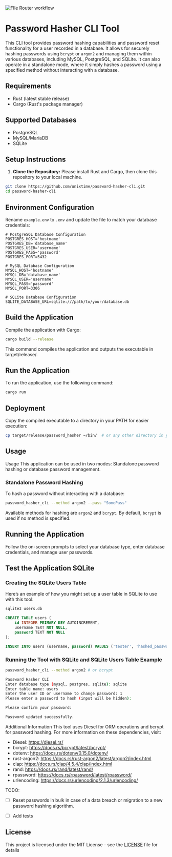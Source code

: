 ![FIle Router workflow](https://github.com/unixtime/password-hasher-cli/actions/workflows/rust.yml/badge.svg)

# Password Hasher CLI Tool

This CLI tool provides password hashing capabilities and password reset functionality for a user recorded in a database.
It allows for securely hashing passwords using `bcrypt` or `argon2` and managing them within various databases, including MySQL, PostgreSQL, and SQLite. 
It can also operate in a standalone mode, where it simply hashes a password using a specified method without interacting with a database.

## Requirements

- Rust (latest stable release)
- Cargo (Rust's package manager)

## Supported Databases

- PostgreSQL
- MySQL/MariaDB
- SQLite

## Setup Instructions

1. **Clone the Repository:**
   Please install Rust and Cargo, then clone this repository to your local machine.

```bash
git clone https://github.com/unixtime/password-hasher-cli.git
cd password-hasher-cli
```

## Environment Configuration

Rename `example.env` to `.env` and update the file to match your database credentials:

```dotenv
# PostgreSQL Database Configuration
POSTGRES_HOST='hostname'
POSTGRES_DB='database_name'
POSTGRES_USER='username'
POSTGRES_PASS='password'
POSTGRES_PORT=5432

# MySQL Database Configuration
MYSQL_HOST='hostname'
MYSQL_DB='database_name'
MYSQL_USER='username'
MYSQL_PASS='password'
MYSQL_PORT=3306

# SQLite Database Configuration
SQLITE_DATABASE_URL=sqlite:///path/to/your/database.db
```

## Build the Application

Compile the application with Cargo:

```bash
cargo build --release
```

This command compiles the application and outputs the executable in target/release/.

## Run the Application

To run the application, use the following command:

```bash
cargo run
```

## Deployment

Copy the compiled executable to a directory in your PATH for easier execution:

```bash
cp target/release/password_hasher ~/bin/  # or any other directory in your PATH
```

## Usage

Usage
This application can be used in two modes: Standalone password hashing or database password management.

### Standalone Password Hashing

To hash a password without interacting with a database:

```bash
password_hasher_cli --method argon2 --pass "SomePass"
```

Available methods for hashing are `argon2` and `bcrypt`. 
By default, `bcrypt` is used if no method is specified.

## Running the Application

Follow the on-screen prompts to select your database type, enter database credentials, and manage user passwords.

## Test the Application SQLite

### Creating the SQLite Users Table

Here’s an example of how you might set up a user table in SQLite to use with this tool:

```bash
sqlite3 users.db
```

```sql
CREATE TABLE users (
    id INTEGER PRIMARY KEY AUTOINCREMENT,
    username TEXT NOT NULL,
    password TEXT NOT NULL
);

INSERT INTO users (username, password) VALUES ('tester', 'hashed_password');
```

### Running the Tool with SQLite and SQLite Users Table Example

```bash
password_hasher_cli --method argon2 # or bcrypt

Password Hasher CLI
Enter database type (mysql, postgres, sqlite): sqlite
Enter table name: users
Enter the user ID or username to change password: 1
Please enter a password to hash (input will be hidden): 

Please confirm your password: 

Password updated successfully.
```

Additional Information
This tool uses Diesel for ORM operations and bcrypt for password hashing. For more information on these dependencies, visit:

* Diesel: https://diesel.rs/
* bcrypt: https://docs.rs/bcrypt/latest/bcrypt/
* dotenv: https://docs.rs/dotenv/0.15.0/dotenv/
* rust-argon2: https://docs.rs/rust-argon2/latest/argon2/index.html
* clap: https://docs.rs/clap/4.5.4/clap/index.html
* rand: https://docs.rs/rand/latest/rand/
* rpassword: https://docs.rs/rpassword/latest/rpassword/
* urlencoding: https://docs.rs/urlencoding/2.1.3/urlencoding/

TODO: 
- [ ] Reset passwords in bulk in case of a data breach or migration to a new password hashing algorithm.
- [ ] Add tests


## License

This project is licensed under the MIT License - see the [LICENSE](LICENSE) file for details
